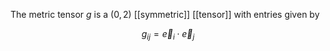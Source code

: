 The metric tensor $g$ is a $(0,2)$ [[symmetric]] [[tensor]] with entries given by

$$
g_{ij} = \vec{e}_i \cdot \vec{e}_j
$$

